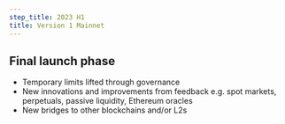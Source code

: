 ```yaml
---
step_title: 2023 H1
title: Version 1 Mainnet
---
```


## Final launch phase

- Temporary limits lifted through governance
- New innovations and improvements from feedback e.g. spot markets, perpetuals, passive liquidity, Ethereum oracles
- New bridges to other blockchains and/or L2s
